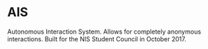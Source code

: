 # AIS
Autonomous Interaction System. Allows for completely anonymous interactions.
Built for the NIS Student Council in October 2017.